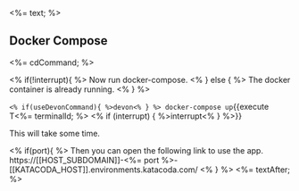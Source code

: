 <%= text; %>

## Docker Compose

<%= cdCommand; %>

<% if(!interrupt){ %>
Now run docker-compose.
<% } else { %>
The docker container is already running.
<% } %> 

`<% if(useDevonCommand){ %>devon<% } %> docker-compose up`{{execute T<%= terminalId; %> <% if (interrupt) { %>interrupt<% } %>}}

This will take some time.

<% if(port){ %>
Then you can open the following link to use the app. 
https://[[HOST_SUBDOMAIN]]-<%= port %>-[[KATACODA_HOST]].environments.katacoda.com/
<% } %> 
<%= textAfter; %>